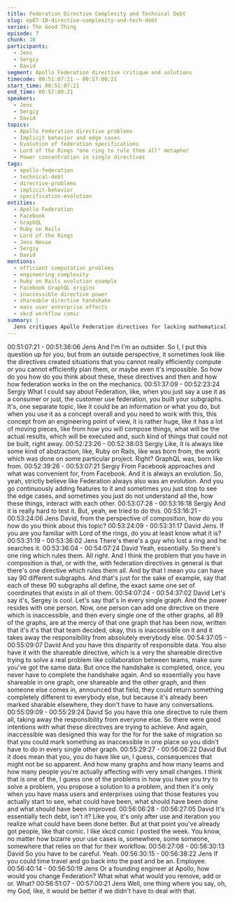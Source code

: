```yaml
---
title: Federation Directive Complexity and Technical Debt
slug: ep07-10-directive-complexity-and-tech-debt
series: The Good Thing
episode: 7
chunk: 10
participants:
  - Jens
  - Sergiy
  - David
segment: Apollo Federation directive critique and solutions
timecode: 00:51:07:21 – 00:57:00:21
start_time: 00:51:07:21
end_time: 00:57:00:21
speakers:
  - Jens
  - Sergiy
  - David
topics:
  - Apollo Federation directive problems
  - Implicit behavior and edge cases
  - Evolution of federation specifications
  - Lord of the Rings "one ring to rule them all" metaphor
  - Power concentration in single directives
tags:
  - apollo-federation
  - technical-debt
  - directive-problems
  - implicit-behavior
  - specification-evolution
entities:
  - Apollo Federation
  - Facebook
  - GraphQL
  - Ruby on Rails
  - Lord of the Rings
  - Jens Neuse
  - Sergiy
  - David
mentions:
  - efficient computation problems
  - engineering complexity
  - Ruby on Rails evolution example
  - Facebook GraphQL origins
  - inaccessible directive power
  - shareable directive handshake
  - mass user enterprise effects
  - xkcd workflow comic
summary: |
  Jens critiques Apollo Federation directives for lacking mathematical foundation and creating computational challenges. Sergiy explains federation as evolutionary like Ruby on Rails, while David uses Lord of the Rings metaphor to describe how single directives can control multiple subgraphs, creating responsibility disparities and unintended consequences in large deployments.
---
```


00:51:07:21 - 00:51:36:06
Jens
And I'm I'm an outsider. So I, I put this question up for you, but from an outside perspective, it
sometimes look like the directives created situations that you cannot really efficiently compute or
you cannot efficiently plan them, or maybe even it's impossible. So how do you how do you
think about these, these directives and then and how how federation works in the on the
mechanics.
00:51:37:09 - 00:52:23:24
Sergiy
What I could say about Federation, like, when you just say a use it as a consumer or just, the
customer use federation, you built your subgraphs. It's, one separate topic, like it could be an
information or what you do, but when you use it as a concept overall and you need to work with
this, this concept from an engineering point of view, it is rather huge, like it has a lot of moving
pieces, like from how you will compose things, what will be the actual results, which will be
executed and, such kind of things that could not be built, right away.
00:52:23:26 - 00:52:38:03
Sergiy
Like, it is always like some kind of abstraction, like, Ruby on Rails, like was born from, the work
which was done on some particular project. Right? GraphQL was, born like from.
00:52:39:26 - 00:53:07:21
Sergiy
From Facebook approaches and what was convenient for, from Facebook. And it is always an
evolution. So, yeah, strictly believe like Federation always also was an evolution. And you go
continuously adding features to it and sometimes you just stop to see the edge cases, and
sometimes you just do not understand all the, how these things, interact with each other.
00:53:07:28 - 00:53:16:18
Sergiy
And it is really hard to test it. But, yeah, we tried to do this.
00:53:16:21 - 00:53:24:06
Jens
David, from the perspective of composition, how do you how do you think about this topic?
00:53:24:09 - 00:53:31:17
David
Jens. If you are you familiar with Lord of the rings, do you at least know what it is?
00:53:31:19 - 00:53:36:02
Jens
There's there's a guy who lost a ring and he searches it.
00:53:36:04 - 00:54:07:24
David
Yeah, essentially. So there's one ring which rules them. All right. And I think the problem that
you have in composition is that, or with the, with federation directives in general is that there's
one directive which rules them all. And by that I mean you can have say 90 different subgraphs.
And that's just for the sake of example, say that each of these 90 subgraphs all define, the exact
same one set of coordinates that exists in all of them.
00:54:07:24 - 00:54:37:02
David
Let's say it's, Sergey is cool. Let's say that's in every single graph. And the power resides with
one person. Now, one person can add one directive on there which is inaccessible, and then
every single one of the other graphs, all 89 of the graphs, are at the mercy of that one graph
that has been now, written that it's it's that that team decided, okay, this is inaccessible on it and
it takes away the responsibility from absolutely everybody else.
00:54:37:05 - 00:55:09:07
David
And you have this disparity of responsible data. You also have it with the shareable directive,
which is a very the shareable directive trying to solve a real problem like collaboration between
teams, make sure you've got the same data. But once the handshake is completed, once, you
never have to complete the handshake again. And so essentially you have shareable in one
graph, one shareable and the other graph, and then someone else comes in, announced that
field, they could return something completely different to everybody else, but because it's
already been marked sharable elsewhere, they don't have to have any conversations.
00:55:09:09 - 00:55:29:24
David
So you have this one directive to rule them all, taking away the responsibility from everyone
else. So there were good intentions with what these directives are trying to achieve. And again,
inaccessible was designed this way for the for for the sake of migration so that you could mark
something as inaccessible in one place so you didn't have to do in every single other graph.
00:55:29:27 - 00:56:06:22
David
But it does mean that you, you do have like un, I guess, consequences that might not be so
apparent. And how many graphs and how many teams and how many people you're actually
affecting with very small changes. I think that is one of the, I guess one of the problems in how
you have you try to solve a problem, you propose a solution to a problem, and then it's only
when you have mass users and enterprises using that those features you actually start to see,
what could have been, what should have been done and what should have been improved.
00:56:06:28 - 00:56:27:05
David
It's essentially tech debt, isn't it? Like you, it's only after use and iteration you realize what could
have been done better. But at that point you've already got people, like that comic. I like xkcd
comic I posted the week. You know, no matter how bizarre your use cases is, somewhere, some
someone, somewhere that relies on that for their workflow.
00:56:27:08 - 00:56:30:13
David
So you have to be careful. Yeah.
00:56:30:15 - 00:56:38:22
Jens
If you could time travel and go back into the past and be an. Employee.
00:56:40:14 - 00:56:50:19
Jens
Or a founding engineer at Apollo, how would you change Federation? What what what would
you remove, add or or.
What?
00:56:51:07 - 00:57:00:21
Jens
Well, one thing where you say, oh, my God, like, it would be better if we didn't have to deal with
that.
